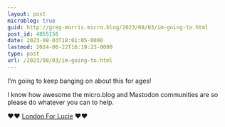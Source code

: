 ```yaml
---
layout: post
microblog: true
guid: http://greg-morris.micro.blog/2023/08/03/im-going-to.html
post_id: 4055156
date: 2023-08-03T18:01:05-0000
lastmod: 2024-06-22T16:19:23-0000
type: post
url: /2023/08/03/im-going-to.html
---
```

I’m going to keep banging on about this for ages!

I know how awesome the micro.blog and Mastodon communities are so please do whatever you can to help. 

❤️❤️ [London For Lucie](https://www.gr36.com/2023/08/02/london-for-lucie.html) ❤️❤️
